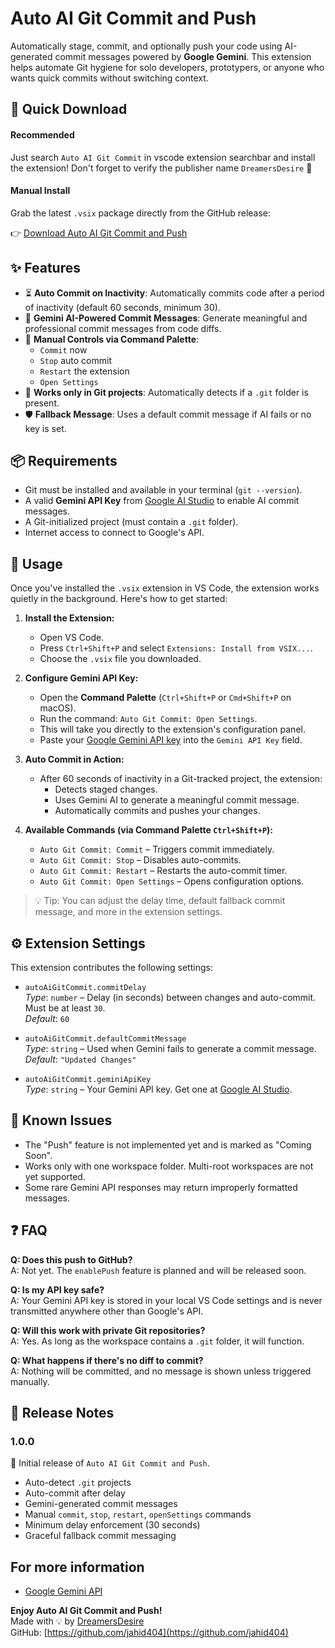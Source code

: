 # Auto AI Git Commit and Push

Automatically stage, commit, and optionally push your code using AI-generated commit messages powered by **Google Gemini**. This extension helps automate Git hygiene for solo developers, prototypers, or anyone who wants quick commits without switching context.

## 🔽 Quick Download

#### Recommended
Just search `Auto AI Git Commit` in vscode extension searchbar and install the extension!
Don't forget to verify the publisher name `DreamersDesire` 🤭

#### Manual Install
Grab the latest `.vsix` package directly from the GitHub release:

👉 [Download Auto AI Git Commit and Push](https://github.com/jahid404/AI-Git-Commit-and-Push/releases/download/v1.0.0/auto-ai-git-commit-and-push-1.0.0.vsix)


## ✨ Features

- ⏳ **Auto Commit on Inactivity**: Automatically commits code after a period of inactivity (default 60 seconds, minimum 30).
- 🤖 **Gemini AI-Powered Commit Messages**: Generate meaningful and professional commit messages from code diffs.
- 💬 **Manual Controls via Command Palette**:
  - `Commit` now
  - `Stop` auto commit
  - `Restart` the extension
  - `Open Settings`
- 📁 **Works only in Git projects**: Automatically detects if a `.git` folder is present.
- 🛡️ **Fallback Message**: Uses a default commit message if AI fails or no key is set.


## 📦 Requirements

- Git must be installed and available in your terminal (`git --version`).
- A valid **Gemini API Key** from [Google AI Studio](https://makersuite.google.com/app) to enable AI commit messages.
- A Git-initialized project (must contain a `.git` folder).
- Internet access to connect to Google's API.

## 🚀 Usage

Once you've installed the `.vsix` extension in VS Code, the extension works quietly in the background. Here's how to get started:

1. **Install the Extension:**
   - Open VS Code.
   - Press `Ctrl+Shift+P` and select `Extensions: Install from VSIX...`.
   - Choose the `.vsix` file you downloaded.

2. **Configure Gemini API Key:**
   - Open the **Command Palette** (`Ctrl+Shift+P` or `Cmd+Shift+P` on macOS).
   - Run the command: `Auto Git Commit: Open Settings`.
   - This will take you directly to the extension's configuration panel.
   - Paste your [Google Gemini API key](https://aistudio.google.com/app/apikey) into the `Gemini API Key` field.

3. **Auto Commit in Action:**
   - After 60 seconds of inactivity in a Git-tracked project, the extension:
     - Detects staged changes.
     - Uses Gemini AI to generate a meaningful commit message.
     - Automatically commits and pushes your changes.

4. **Available Commands (via Command Palette `Ctrl+Shift+P`):**
   - `Auto Git Commit: Commit` – Triggers commit immediately.
   - `Auto Git Commit: Stop` – Disables auto-commits.
   - `Auto Git Commit: Restart` – Restarts the auto-commit timer.
   - `Auto Git Commit: Open Settings` – Opens configuration options.

> 💡 Tip: You can adjust the delay time, default fallback commit message, and more in the extension settings.


## ⚙️ Extension Settings

This extension contributes the following settings:

- `autoAiGitCommit.commitDelay`  
  _Type_: `number` – Delay (in seconds) between changes and auto-commit. Must be at least `30`.  
  _Default_: `60`

- `autoAiGitCommit.defaultCommitMessage`  
  _Type_: `string` – Used when Gemini fails to generate a commit message.  
  _Default_: `"Updated Changes"`

- `autoAiGitCommit.geminiApiKey`  
  _Type_: `string` – Your Gemini API key. Get one at [Google AI Studio](https://makersuite.google.com/app).


## 🐞 Known Issues

- The "Push" feature is not implemented yet and is marked as "Coming Soon".
- Works only with one workspace folder. Multi-root workspaces are not yet supported.
- Some rare Gemini API responses may return improperly formatted messages.

## ❓ FAQ

**Q: Does this push to GitHub?**  
A: Not yet. The `enablePush` feature is planned and will be released soon.

**Q: Is my API key safe?**  
A: Your Gemini API key is stored in your local VS Code settings and is never transmitted anywhere other than Google's API.

**Q: Will this work with private Git repositories?**  
A: Yes. As long as the workspace contains a `.git` folder, it will function.

**Q: What happens if there's no diff to commit?**  
A: Nothing will be committed, and no message is shown unless triggered manually.


## 📝 Release Notes

### 1.0.0

🎉 Initial release of `Auto AI Git Commit and Push`.

- Auto-detect `.git` projects
- Auto-commit after delay
- Gemini-generated commit messages
- Manual `commit`, `stop`, `restart`, `openSettings` commands
- Minimum delay enforcement (30 seconds)
- Graceful fallback commit messaging


## For more information

- [Google Gemini API](https://ai.google.dev/)


**Enjoy Auto AI Git Commit and Push!**  
Made with 💡 by [DreamersDesire](https://dreamersdesire.com)  
GitHub: [https://github.com/jahid404](https://github.com/jahid404)
